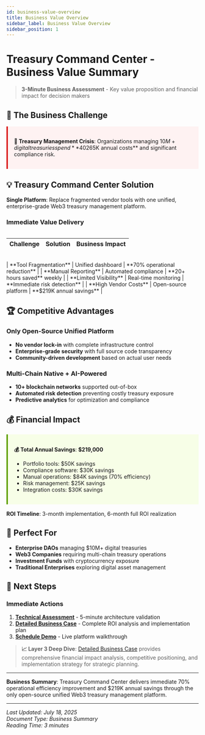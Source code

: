```yaml
---
id: business-value-overview
title: Business Value Overview
sidebar_label: Business Value Overview
sidebar_position: 1
---
```


# Treasury Command Center - Business Value Summary

> **3-Minute Business Assessment** - Key value proposition and financial impact for decision makers

## 🎯 **The Business Challenge**

<div style="background-color: #fef2f2; border-left: 4px solid #dc2626; padding: 1rem; margin: 1rem 0; display: block; max-width: 100%; overflow-x: auto;">

**💸 Treasury Management Crisis**: Organizations managing $10M+ digital treasuries spend **40% of time on manual processes** across **5+ fragmented tools**, resulting in **$265K annual costs** and significant compliance risk.

</div>

## 💡 **Treasury Command Center Solution**

**Single Platform**: Replace fragmented vendor tools with one unified, enterprise-grade Web3 treasury management platform.

### **Immediate Value Delivery**

<div style="overflow-x: auto; margin: 1rem 0;">

| **Challenge** | **Solution** | **Business Impact** |
|---------------|--------------|---------------------|

</div>
| **Tool Fragmentation** | Unified dashboard | **70% operational reduction** |
| **Manual Reporting** | Automated compliance | **20+ hours saved** weekly |
| **Limited Visibility** | Real-time monitoring | **Immediate risk detection** |
| **High Vendor Costs** | Open-source platform | **$219K annual savings** |

## 🏆 **Competitive Advantages**

### **Only Open-Source Unified Platform**
- **No vendor lock-in** with complete infrastructure control
- **Enterprise-grade security** with full source code transparency
- **Community-driven development** based on actual user needs

### **Multi-Chain Native + AI-Powered**
- **10+ blockchain networks** supported out-of-box
- **Automated risk detection** preventing costly treasury exposure
- **Predictive analytics** for optimization and compliance

## 💰 **Financial Impact**

<div style="background-color: #f7fee7; border-left: 4px solid #65a30d; padding: 1rem; margin: 1rem 0;">

**💰 Total Annual Savings**: **$219,000**
- Portfolio tools: $50K savings
- Compliance software: $30K savings  
- Manual operations: $84K savings (70% efficiency)
- Risk management: $25K savings
- Integration costs: $30K savings

</div>

**ROI Timeline**: 3-month implementation, 6-month full ROI realization

## 🎯 **Perfect For**

- **Enterprise DAOs** managing $10M+ digital treasuries
- **Web3 Companies** requiring multi-chain treasury operations  
- **Investment Funds** with cryptocurrency exposure
- **Traditional Enterprises** exploring digital asset management

## 🚀 **Next Steps**

### **Immediate Actions**
1. **[Technical Assessment](../technical/TECHNICAL_EVALUATION.md)** - 5-minute architecture validation
2. **[Detailed Business Case](DETAILED_BUSINESS_CASE.md)** - Complete ROI analysis and implementation plan
3. **[Schedule Demo](mailto:demo@treasury-command-center.com)** - Live platform walkthrough

> **📈 Layer 3 Deep Dive**: [Detailed Business Case](DETAILED_BUSINESS_CASE.md) provides comprehensive financial impact analysis, competitive positioning, and implementation strategy for strategic planning.

---

**Business Summary**: Treasury Command Center delivers immediate 70% operational efficiency improvement and $219K annual savings through the only open-source unified Web3 treasury management platform.

---

*Last Updated: July 18, 2025*  
*Document Type: Business Summary*  
*Reading Time: 3 minutes*